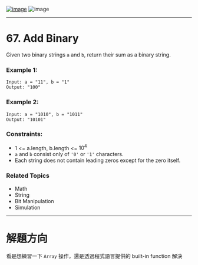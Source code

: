 [![image](https://img.shields.io/badge/Leetcode-Link-blue?logo=leetcode)](https://leetcode.com/problems/add-binary/)
![image](https://img.shields.io/badge/Difficulty-Easy-green)

---

# 67. Add Binary

Given two binary strings `a` and `b`, return their sum as a binary string.

### Example 1:

```
Input: a = "11", b = "1"
Output: "100"
```

### Example 2:

```
Input: a = "1010", b = "1011"
Output: "10101"
```

### Constraints:

- 1 <= a.length, b.length <= $10^4$
- `a` and `b` consist only of `'0'` or `'1'` characters.
- Each string does not contain leading zeros except for the zero itself.

### Related Topics

- Math
- String
- Bit Manipulation
- Simulation
  
---

# 解題方向

看是想練習一下 `Array` 操作，還是透過程式語言提供的 built-in function 解決